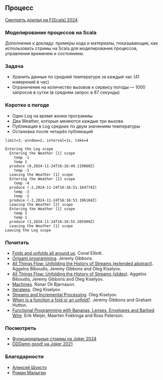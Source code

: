 ## Процесс

[Смотреть доклад на F[Scala] 2024](https://vkvideo.ru/video-226874299_456239077).

### Моделирование процессов на Scala
Дополнение к докладу: примеры кода и материалы, показывающие, как использовать стримы на Scala для моделирования процессов, управления временем и состоянием.

### Задача
* Хранить данные по средней температуре за каждый час (41 измерений в час)
* Ограничение на количество вызовов к сервису погоды — 1000 запросов в сутки (в среднем запрос в 87 секунды)

### Коротко о погоде
* Один Log на время жизни программы
* Два Weather, которые меняются каждые три вызова
* Публикация в Log средних по двум значениям температуры
* Остановка после четырёх публикаций

```
limit=3, window=2, interval=1s, take=4

Entering the Log scope
  Entering the Weather [1] scope
    temp -1
    temp 1
  produce (0,2024-11-24T16:16:49.119860Z)
    temp -1
  Leaving the Weather [1] scope
  Entering the Weather [2] scope
    temp -4
  produce (-2,2024-11-24T16:16:51.164774Z)
    temp -3
    temp -1
  produce (-2,2024-11-24T16:16:53.196104Z)
  Leaving the Weather [2] scope
  Entering the Weather [1] scope
    temp 1
    temp 1
  produce (1,2024-11-24T16:16:55.205999Z)
  Leaving the Weather [1] scope
Leaving the Log scope
```

### Почитать
* [Folds and unfolds all around us](http://conal.net/talks/folds-and-unfolds.pdf). Conal Elliott.
* [Origami programming](https://disk.yandex.ru/i/pX9tnPkAkPmXjA). Jeremy Gibbons.
* [All Things Flow: Unfolding the History of Streams (extended abstract)](https://okmij.org/ftp/Computation/streams-hapoc2021.pdf). Aggelos Biboudis‚ Jeremy Gibbons and Oleg Kiselyov.
* [All Things Flow: Unfolding the History of Streams (slides)](http://biboudis.github.io/papers/streams-hapoc2021-slides.pdf). Aggelos Biboudis‚ Jeremy Gibbons and Oleg Kiselyov.
* [Machines](https://disk.yandex.ru/i/xEKEJZ5xJAsx2w). Rúnar Óli Bjarnason.
* [Iteratees](https://okmij.org/ftp/Haskell/Iteratee/describe.pdf). Oleg Kiselyov.
* [Streams and Incremental Processing](https://okmij.org/ftp/Streams.html). Oleg Kiselyov.
* [When is a function a fold or an unfold?](https://disk.yandex.ru/i/NTUAIZfuo8tI0Q). Jeremy Gibbons and Graham Hutton.
* [Functional Programming with Bananas, Lenses, Envelopes and Barbed Wire](https://maartenfokkinga.github.io/utwente/mmf91m.pdf). Erik Meijer, Maarten Fokkinga and Ross Paterson.

### Посмотреть
* [Функциональные стримы на Joker 2024](https://vkvideo.ru/video-796_456240559)
* [DDDamn good! на Joker 2021](https://vkvideo.ru/video-796_456240246)

### Благодарности
* [Алексей Шуксто](https://github.com/seigert)
* [Роман Малыгин](https://github.com/splusminusx)

